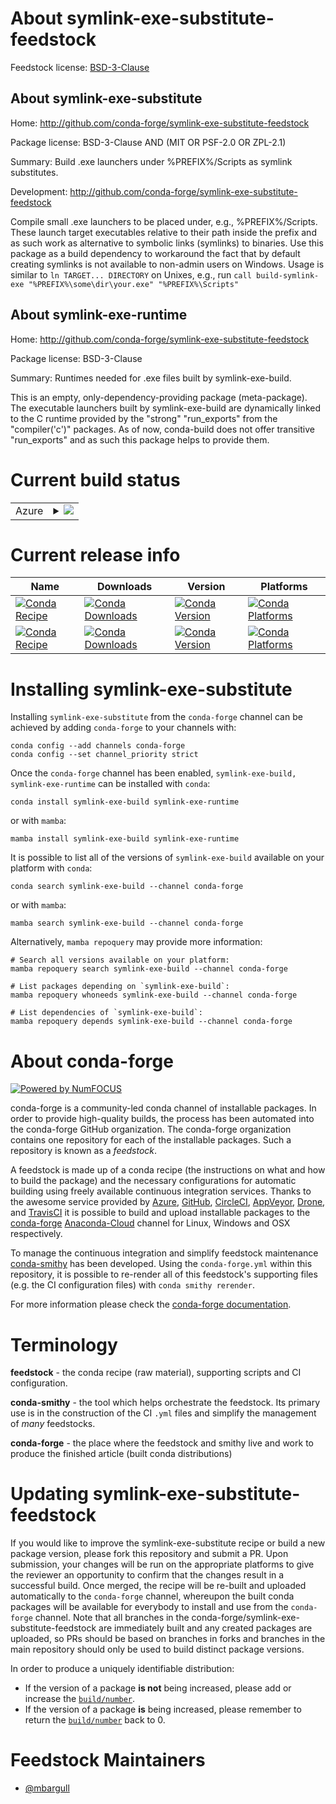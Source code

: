 About symlink-exe-substitute-feedstock
======================================

Feedstock license: [BSD-3-Clause](https://github.com/conda-forge/symlink-exe-substitute-feedstock/blob/main/LICENSE.txt)


About symlink-exe-substitute
----------------------------

Home: http://github.com/conda-forge/symlink-exe-substitute-feedstock

Package license: BSD-3-Clause AND (MIT OR PSF-2.0 OR ZPL-2.1)

Summary: Build .exe launchers under %PREFIX%/Scripts as symlink substitutes.

Development: http://github.com/conda-forge/symlink-exe-substitute-feedstock

Compile small .exe launchers to be placed under, e.g., %PREFIX%/Scripts.
These launch target executables relative to their path inside the prefix
and as such work as alternative to symbolic links (symlinks) to binaries.
Use this package as a build dependency to workaround the fact that by
default creating symlinks is not available to non-admin users on Windows.
Usage is similar to `ln TARGET... DIRECTORY` on Unixes, e.g., run
`call build-symlink-exe "%PREFIX%\some\dir\your.exe" "%PREFIX%\Scripts"`


About symlink-exe-runtime
-------------------------

Home: http://github.com/conda-forge/symlink-exe-substitute-feedstock

Package license: BSD-3-Clause

Summary: Runtimes needed for .exe files built by symlink-exe-build.

This is an empty, only-dependency-providing package (meta-package).
The executable launchers built by symlink-exe-build are dynamically
linked to the C runtime provided by the "strong" "run_exports" from the
"compiler('c')" packages. As of now, conda-build does not offer
transitive "run_exports" and as such this package helps to provide them.


Current build status
====================


<table>
    
  <tr>
    <td>Azure</td>
    <td>
      <details>
        <summary>
          <a href="https://dev.azure.com/conda-forge/feedstock-builds/_build/latest?definitionId=17767&branchName=main">
            <img src="https://dev.azure.com/conda-forge/feedstock-builds/_apis/build/status/symlink-exe-substitute-feedstock?branchName=main">
          </a>
        </summary>
        <table>
          <thead><tr><th>Variant</th><th>Status</th></tr></thead>
          <tbody><tr>
              <td>win_64</td>
              <td>
                <a href="https://dev.azure.com/conda-forge/feedstock-builds/_build/latest?definitionId=17767&branchName=main">
                  <img src="https://dev.azure.com/conda-forge/feedstock-builds/_apis/build/status/symlink-exe-substitute-feedstock?branchName=main&jobName=win&configuration=win%20win_64_" alt="variant">
                </a>
              </td>
            </tr>
          </tbody>
        </table>
      </details>
    </td>
  </tr>
</table>

Current release info
====================

| Name | Downloads | Version | Platforms |
| --- | --- | --- | --- |
| [![Conda Recipe](https://img.shields.io/badge/recipe-symlink--exe--build-green.svg)](https://anaconda.org/conda-forge/symlink-exe-build) | [![Conda Downloads](https://img.shields.io/conda/dn/conda-forge/symlink-exe-build.svg)](https://anaconda.org/conda-forge/symlink-exe-build) | [![Conda Version](https://img.shields.io/conda/vn/conda-forge/symlink-exe-build.svg)](https://anaconda.org/conda-forge/symlink-exe-build) | [![Conda Platforms](https://img.shields.io/conda/pn/conda-forge/symlink-exe-build.svg)](https://anaconda.org/conda-forge/symlink-exe-build) |
| [![Conda Recipe](https://img.shields.io/badge/recipe-symlink--exe--runtime-green.svg)](https://anaconda.org/conda-forge/symlink-exe-runtime) | [![Conda Downloads](https://img.shields.io/conda/dn/conda-forge/symlink-exe-runtime.svg)](https://anaconda.org/conda-forge/symlink-exe-runtime) | [![Conda Version](https://img.shields.io/conda/vn/conda-forge/symlink-exe-runtime.svg)](https://anaconda.org/conda-forge/symlink-exe-runtime) | [![Conda Platforms](https://img.shields.io/conda/pn/conda-forge/symlink-exe-runtime.svg)](https://anaconda.org/conda-forge/symlink-exe-runtime) |

Installing symlink-exe-substitute
=================================

Installing `symlink-exe-substitute` from the `conda-forge` channel can be achieved by adding `conda-forge` to your channels with:

```
conda config --add channels conda-forge
conda config --set channel_priority strict
```

Once the `conda-forge` channel has been enabled, `symlink-exe-build, symlink-exe-runtime` can be installed with `conda`:

```
conda install symlink-exe-build symlink-exe-runtime
```

or with `mamba`:

```
mamba install symlink-exe-build symlink-exe-runtime
```

It is possible to list all of the versions of `symlink-exe-build` available on your platform with `conda`:

```
conda search symlink-exe-build --channel conda-forge
```

or with `mamba`:

```
mamba search symlink-exe-build --channel conda-forge
```

Alternatively, `mamba repoquery` may provide more information:

```
# Search all versions available on your platform:
mamba repoquery search symlink-exe-build --channel conda-forge

# List packages depending on `symlink-exe-build`:
mamba repoquery whoneeds symlink-exe-build --channel conda-forge

# List dependencies of `symlink-exe-build`:
mamba repoquery depends symlink-exe-build --channel conda-forge
```


About conda-forge
=================

[![Powered by
NumFOCUS](https://img.shields.io/badge/powered%20by-NumFOCUS-orange.svg?style=flat&colorA=E1523D&colorB=007D8A)](https://numfocus.org)

conda-forge is a community-led conda channel of installable packages.
In order to provide high-quality builds, the process has been automated into the
conda-forge GitHub organization. The conda-forge organization contains one repository
for each of the installable packages. Such a repository is known as a *feedstock*.

A feedstock is made up of a conda recipe (the instructions on what and how to build
the package) and the necessary configurations for automatic building using freely
available continuous integration services. Thanks to the awesome service provided by
[Azure](https://azure.microsoft.com/en-us/services/devops/), [GitHub](https://github.com/),
[CircleCI](https://circleci.com/), [AppVeyor](https://www.appveyor.com/),
[Drone](https://cloud.drone.io/welcome), and [TravisCI](https://travis-ci.com/)
it is possible to build and upload installable packages to the
[conda-forge](https://anaconda.org/conda-forge) [Anaconda-Cloud](https://anaconda.org/)
channel for Linux, Windows and OSX respectively.

To manage the continuous integration and simplify feedstock maintenance
[conda-smithy](https://github.com/conda-forge/conda-smithy) has been developed.
Using the ``conda-forge.yml`` within this repository, it is possible to re-render all of
this feedstock's supporting files (e.g. the CI configuration files) with ``conda smithy rerender``.

For more information please check the [conda-forge documentation](https://conda-forge.org/docs/).

Terminology
===========

**feedstock** - the conda recipe (raw material), supporting scripts and CI configuration.

**conda-smithy** - the tool which helps orchestrate the feedstock.
                   Its primary use is in the construction of the CI ``.yml`` files
                   and simplify the management of *many* feedstocks.

**conda-forge** - the place where the feedstock and smithy live and work to
                  produce the finished article (built conda distributions)


Updating symlink-exe-substitute-feedstock
=========================================

If you would like to improve the symlink-exe-substitute recipe or build a new
package version, please fork this repository and submit a PR. Upon submission,
your changes will be run on the appropriate platforms to give the reviewer an
opportunity to confirm that the changes result in a successful build. Once
merged, the recipe will be re-built and uploaded automatically to the
`conda-forge` channel, whereupon the built conda packages will be available for
everybody to install and use from the `conda-forge` channel.
Note that all branches in the conda-forge/symlink-exe-substitute-feedstock are
immediately built and any created packages are uploaded, so PRs should be based
on branches in forks and branches in the main repository should only be used to
build distinct package versions.

In order to produce a uniquely identifiable distribution:
 * If the version of a package **is not** being increased, please add or increase
   the [``build/number``](https://docs.conda.io/projects/conda-build/en/latest/resources/define-metadata.html#build-number-and-string).
 * If the version of a package **is** being increased, please remember to return
   the [``build/number``](https://docs.conda.io/projects/conda-build/en/latest/resources/define-metadata.html#build-number-and-string)
   back to 0.

Feedstock Maintainers
=====================

* [@mbargull](https://github.com/mbargull/)

